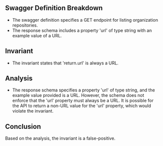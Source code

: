 ## Swagger Definition Breakdown
- The swagger definition specifies a GET endpoint for listing organization repositories.
- The response schema includes a property 'url' of type string with an example value of a URL.

## Invariant
- The invariant states that 'return.url' is always a URL.

## Analysis
- The response schema specifies a property 'url' of type string, and the example value provided is a URL. However, the schema does not enforce that the 'url' property must always be a URL. It is possible for the API to return a non-URL value for the 'url' property, which would violate the invariant.

## Conclusion
Based on the analysis, the invariant is a false-positive.
